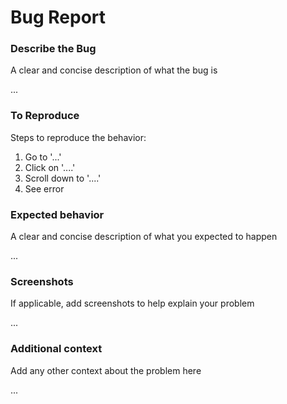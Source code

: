 # Bug Report

### Describe the Bug
A clear and concise description of what the bug is

...

### To Reproduce
Steps to reproduce the behavior:
1. Go to '...'
2. Click on '....'
3. Scroll down to '....'
4. See error

### Expected behavior
A clear and concise description of what you expected to happen

...


### Screenshots
If applicable, add screenshots to help explain your problem

...


### Additional context
Add any other context about the problem here

...
